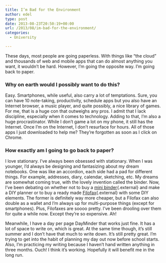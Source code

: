 ```yaml
---
title: I’m Bad for the Environment
author: edel
type: post
date: 2013-08-23T20:50:19+00:00
url: /2013/08/im-bad-for-the-environment/
categories:
  - University

---
```

These days, most people are going paperless. With things like &#8220;the cloud&#8221; and thousands of web and mobile apps that can do almost anything you want, it wouldn&#8217;t be hard. However, I&#8217;m going the opposite way. I&#8217;m going back to paper.

### Why on earth would I possibly want to do this?

Easy. Smartphones, while useful, also carry a lot of temptations. Sure, you can have 10 note-taking, productivity, schedule apps but you also have an Internet browser, a music player, and quite possibly, a nice library of games. For me, that is a huge con that outweighs any pros. I admit that I lack discipline, especially when it comes to technology. Adding to that, I&#8217;m also a huge procrastinator. While I don&#8217;t game a lot on my phone, it still has the Internet. Once I&#8217;m on the Internet, I don&#8217;t resurface for hours. All of those apps I just downloaded to help me? They&#8217;re forgotten as soon as I click on Chrome.

### How exactly am I going to go back to paper?

I love stationary. I&#8217;ve always been obsessed with stationary. When I was younger, I&#8217;d always be designing and fantasizing about my dream notebooks. One was like an accordion, each side had a pad for different things. For example, addresses, diary, calendar, sketching, etc. My dreams are somewhat coming true, with the lovely invention called the binder. Now, I&#8217;ve been debating on whether not to buy a [mini binder][1]{.external} and make a DIY planner or to buy a ready made [Filofax][2]{.external} with some DIY elements. The former is definitely way more cheaper, but a Filofax can also double as a wallet and I&#8217;m always up for multi-purpose things (except for smartphones). Plus, Filofaxes are soooo pretty. I&#8217;ve been drooling over them for quite a while now. Except they&#8217;re so expensive. Ah!

Meanwhile, I have a day per page DayMinder that works just fine. It has a lot of space to write on, which is great. At the same time though, it&#8217;s still summer and I don&#8217;t have that much to write down. It&#8217;s still pretty great. I&#8217;m trying to get into the habit of planning my day out now before school starts. Also, I&#8217;m practicing my writing because I haven&#8217;t hand written anything in three months. Ouch! I think it&#8217;s working. Hopefully it will benefit me in the long run.

<ol class="footnote">
</ol>

 [1]: http://www.avery.ca/avery/en_ca/Products/Binders/Durable-Binders/Durable-Viewa-Mini-Binder-for-5_.5in-x-8_.5in-Pages_17116.htm
 [2]: http://filofaxusa.com